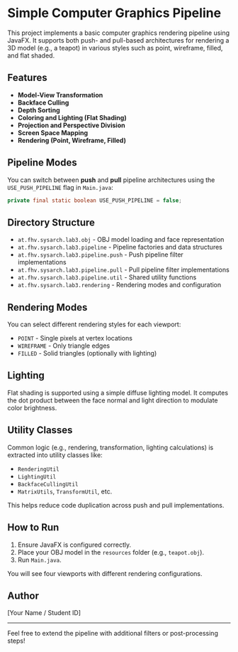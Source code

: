 # Simple Computer Graphics Pipeline

This project implements a basic computer graphics rendering pipeline using JavaFX. It supports both push- and pull-based architectures for rendering a 3D model (e.g., a teapot) in various styles such as point, wireframe, filled, and flat shaded.

## Features

- **Model-View Transformation**
- **Backface Culling**
- **Depth Sorting**
- **Coloring and Lighting (Flat Shading)**
- **Projection and Perspective Division**
- **Screen Space Mapping**
- **Rendering (Point, Wireframe, Filled)**

## Pipeline Modes

You can switch between **push** and **pull** pipeline architectures using the `USE_PUSH_PIPELINE` flag in `Main.java`:
```java
private final static boolean USE_PUSH_PIPELINE = false;
```

## Directory Structure

- `at.fhv.sysarch.lab3.obj` - OBJ model loading and face representation
- `at.fhv.sysarch.lab3.pipeline` - Pipeline factories and data structures
- `at.fhv.sysarch.lab3.pipeline.push` - Push pipeline filter implementations
- `at.fhv.sysarch.lab3.pipeline.pull` - Pull pipeline filter implementations
- `at.fhv.sysarch.lab3.pipeline.util` - Shared utility functions
- `at.fhv.sysarch.lab3.rendering` - Rendering modes and configuration

## Rendering Modes

You can select different rendering styles for each viewport:
- `POINT` - Single pixels at vertex locations
- `WIREFRAME` - Only triangle edges
- `FILLED` - Solid triangles (optionally with lighting)

## Lighting

Flat shading is supported using a simple diffuse lighting model. It computes the dot product between the face normal and light direction to modulate color brightness.

## Utility Classes

Common logic (e.g., rendering, transformation, lighting calculations) is extracted into utility classes like:
- `RenderingUtil`
- `LightingUtil`
- `BackfaceCullingUtil`
- `MatrixUtils`, `TransformUtil`, etc.

This helps reduce code duplication across push and pull implementations.

## How to Run

1. Ensure JavaFX is configured correctly.
2. Place your OBJ model in the `resources` folder (e.g., `teapot.obj`).
3. Run `Main.java`.

You will see four viewports with different rendering configurations.

## Author
[Your Name / Student ID]

---
Feel free to extend the pipeline with additional filters or post-processing steps!
